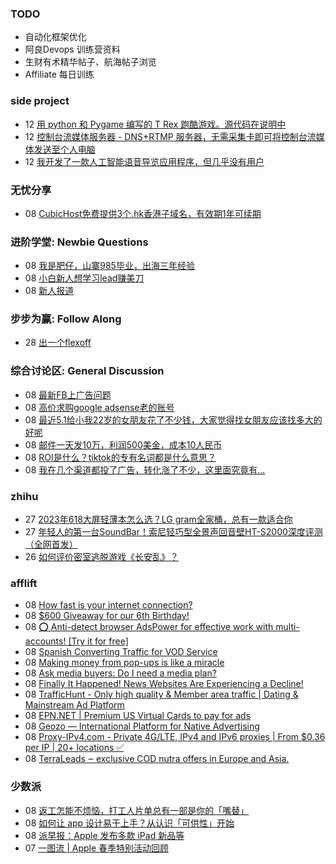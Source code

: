 ### TODO
-  自动化框架优化
-  阿良Devops 训练营资料
-  生财有术精华帖子、航海帖子浏览
-  Affiliate 每日训练

### side project
<!-- sideproject:START -->
-  12 [用 python 和 Pygame 编写的 T Rex 跑酷游戏。源代码在说明中](https://www.youtube.com/watch?v=pZySIXSelCA)
-  12 [控制台流媒体服务器 - DNS+RTMP 服务器，无需采集卡即可将控制台流媒体发送至个人电脑](https://github.com/Aioros/console-streaming-server)
-  12 [我开发了一款人工智能语音导览应用程序，但几乎没有用户](https://www.reddit.com/r/SideProject/comments/18gpp0e/ive_built_an_ai_audio_tour_app_but_have_almost_no/)<!-- sideproject:END -->


### 无忧分享
<!-- ruyo:START -->
-  08 [CubicHost免费提供3个.hk香港子域名，有效期1年可续期](https://51.ruyo.net/18660.html)<!-- ruyo:END -->

### 进阶学堂: Newbie Questions
<!-- advertcn1:START -->
-  08 [我是肥仔，山寨985毕业，出海三年经验](https://www.advertcn.com/thread-114935-1-1.html)
-  08 [小白新人想学习lead赚美刀](https://www.advertcn.com/thread-114933-1-1.html)
-  08 [新人报道](https://www.advertcn.com/thread-114932-1-1.html)<!-- advertcn1:END -->

### 步步为赢: Follow Along
<!-- advertcn2:START -->
-  28 [出一个flexoff](https://www.advertcn.com/thread-114847-1-1.html)<!-- advertcn2:END -->

### 综合讨论区: General Discussion
<!-- advertcn3:START -->
-  08 [最新FB上广告问题](https://www.advertcn.com/thread-114936-1-1.html)
-  08 [高价求购google adsense老的账号](https://www.advertcn.com/thread-114929-1-1.html)
-  08 [最近5.1给小我22岁的女朋友花了不少钱，大家觉得找女朋友应该找多大的好呢](https://www.advertcn.com/thread-114928-1-1.html)
-  08 [邮件一天发10万，利润500美金，成本10人民币](https://www.advertcn.com/thread-114926-1-1.html)
-  08 [ROI是什么？tiktok的专有名词都是什么意思？](https://www.advertcn.com/thread-114901-1-1.html)
-  08 [我在几个渠道都投了广告，转化涨了不少，这里面究竟有...](https://www.advertcn.com/thread-114924-1-1.html)<!-- advertcn3:END -->


### zhihu
<!-- zhihu:START -->
-  27 [2023年618大屏轻薄本怎么选？LG gram全家桶，总有一款适合你](http://zhuanlan.zhihu.com/p/632641888?utm_campaign=rss&utm_medium=rss&utm_source=rss&utm_content=title)
-  27 [年轻人的第一台SoundBar！索尼轻巧型全景声回音壁HT-S2000深度评测（全网首发）](http://zhuanlan.zhihu.com/p/630990296?utm_campaign=rss&utm_medium=rss&utm_source=rss&utm_content=title)
-  26 [如何评价密室逃脱游戏《长安乱》？](http://www.zhihu.com/question/563950552/answer/3045961312?utm_campaign=rss&utm_medium=rss&utm_source=rss&utm_content=title)<!-- zhihu:END -->

### afflift
<!-- afflift:START -->
-  08 [How fast is your internet connection?](https://afflift.com/f/threads/how-fast-is-your-internet-connection.7590/)
-  08 [$600 Giveaway for our 6th Birthday!](https://afflift.com/f/threads/600-giveaway-for-our-6th-birthday.13055/)
-  08 [⭕ Anti-detect browser AdsPower for effective work with multi-accounts! [Try it for free]](https://afflift.com/f/threads/%E2%AD%95-anti-detect-browser-adspower-for-effective-work-with-multi-accounts-try-it-for-free.8805/)
-  08 [Spanish Converting Traffic for VOD Service](https://afflift.com/f/threads/spanish-converting-traffic-for-vod-service.13088/)
-  08 [Making money from pop-ups is like a miracle](https://afflift.com/f/threads/making-money-from-pop-ups-is-like-a-miracle.13077/)
-  08 [Ask media buyers: Do I need a media plan?](https://afflift.com/f/threads/ask-media-buyers-do-i-need-a-media-plan.13092/)
-  08 [Finally It Happened! News Websites Are Experiencing a Decline!](https://afflift.com/f/threads/finally-it-happened-news-websites-are-experiencing-a-decline.13090/)
-  08 [TrafficHunt - Only high quality &amp; Member area traffic | Dating &amp; Mainstream Ad Platform](https://afflift.com/f/threads/traffichunt-only-high-quality-member-area-traffic-dating-mainstream-ad-platform.10862/)
-  08 [EPN.NET | Premium US Virtual Cards to pay for ads](https://afflift.com/f/threads/epn-net-premium-us-virtual-cards-to-pay-for-ads.11362/)
-  08 [Geozo — International Platform for Native Advertising](https://afflift.com/f/threads/geozo-%E2%80%94-international-platform-for-native-advertising.12082/)
-  08 [Proxy-IPv4.com - Private 4G/LTE, IPv4 and IPv6 proxies | From $0.36 per IP | 20+ locations ✅](https://afflift.com/f/threads/proxy-ipv4-com-private-4g-lte-ipv4-and-ipv6-proxies-from-0-36-per-ip-20-locations-%E2%9C%85.10228/)
-  08 [TerraLeads ‒ exclusive COD nutra offers in Europe and Asia.](https://afflift.com/f/threads/terraleads-%E2%80%92-exclusive-cod-nutra-offers-in-europe-and-asia.3287/)<!-- afflift:END -->

### 少数派
<!-- sspai:START -->
-  08 [返工怎能不烦恼，打工人片单总有一部是你的「嘴替」](https://sspai.com/post/88578)
-  08 [如何让 app 设计易于上手？从认识「可供性」开始](https://sspai.com/post/88464)
-  08 [派早报：Apple 发布多款 iPad 新品等](https://sspai.com/post/88620)
-  07 [一图流 | Apple 春季特别活动回顾](https://sspai.com/post/88619)<!-- sspai:END -->

